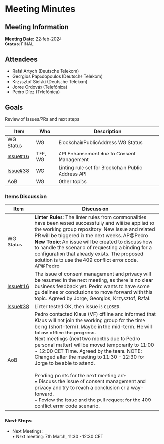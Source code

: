 # Meeting Minutes
## Meeting Information
**Meeting Date:** 22-feb-2024<br/>
**Status:** FINAL


## Attendees

- Rafał Artych (Deutsche Telekom)
- Georgios Papadopoulos (Deutsche Telekom)
- Krzysztof Sielski (Deutsche Telekom)
- Jorge Ordovás (Telefónica)
- Pedro Díez (Telefónica)


## Goals
Review of Issues/PRs and next steps</br>


Item | Who | Description
---- | ---- | ----
WG Status | WG | BlockchainPublicAddress WG Status
[Issue#16](https://github.com/camaraproject/BlockchainPublicAddress/issues/16) | TEF, WG | API Enhancement due to Consent Management
[Issue#38](https://github.com/camaraproject/BlockchainPublicAddress/issues/38) | WG | Linting rule set for Blockchain Public Address API
AoB | WG | Other topics

### Items Discussion

Item | Discussion
---- | ---- 
WG Status | **Linter Rules**: The linter rules from commonalities have been tested successfully and will be applied to the working group repository. New Issue and related PR will be triggered in the next weeks. AP@Pedro<br> **New Topic**: An issue will be created to discuss how to handle the scenario of requesting a binding for a configuration that already exists. The proposed solution is to use the 409 conflict error code. AP@Pedro
[Issue#16](https://github.com/camaraproject/BlockchainPublicAddress/issues/16) | The issue of consent management and privacy will be resumed in the next meeting, as there is no clear business feedback yet. Pedro wants to have some guidelines or conclusions to move forward with this topic. Agreed by Jorge, Georgios, Krzysztof, Rafał.
[Issue#38](https://github.com/camaraproject/BlockchainPublicAddress/issues/38) | Linter tested OK, then issue is `CLOSED`.
AoB | Pedro contacted Klaus (VF) offline and informed that Klaus will not join the working group for the time being (short-term). Maybe in the mid-term. He will follow offline the progress.<br> Next meetings (next two months due to Pedro personal matter) will be moved temporarily to 11:00 - 12:00 CET Time. Agreed by the team. NOTE: Changed after the meeting to 11:30 - 12:30 for Jorge to be able to attend.<br><br>Pending points for the next meeting are:<br>• Discuss the issue of consent management and privacy and try to reach a conclusion or a way-forward. <br>• Review the issue and the pull request for the 409 conflict error code scenario.


### Next Steps
- Next Meetings:<br/>
	• Next meeting: 7th March, 11:30 - 12:30 CET<br/>
